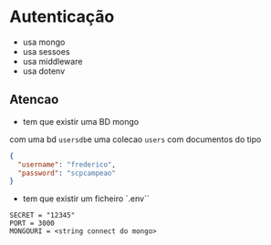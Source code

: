 # Autenticação

- usa mongo
- usa sessoes
- usa middleware
- usa dotenv

## Atencao

- tem que existir uma BD mongo

com uma bd `usersdb`e uma colecao `users` com documentos do tipo

```json
{
  "username": "frederico",
  "password": "scpcampeao"
}
```

- tem que existir um ficheiro `.env``

```.env
SECRET = "12345"
PORT = 3000
MONGOURI = <string connect do mongo>
```
